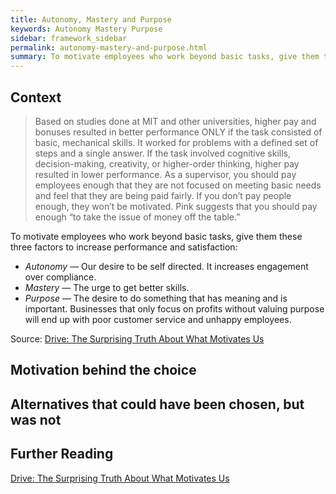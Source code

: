 ```yaml
---
title: Autonomy, Mastery and Purpose
keywords: Autonomy Mastery Purpose
sidebar: framework_sidebar
permalink: autonomy-mastery-and-purpose.html
summary: To motivate employees who work beyond basic tasks, give them these three factors to increase performance and satisfaction, Autonomy, Mastery and Purpose.
---
```


## Context
> Based on studies done at MIT and other universities, higher pay and bonuses resulted in better performance ONLY if the task consisted of basic, mechanical skills. It worked for problems with a defined set of steps and a single answer. If the task involved cognitive skills, decision-making, creativity, or higher-order thinking, higher pay resulted in lower performance. As a supervisor, you should pay employees enough that they are not focused on meeting basic needs and feel that they are being paid fairly. If you don’t pay people enough, they won’t be motivated. Pink suggests that you should pay enough “to take the issue of money off the table.”

To motivate employees who work beyond basic tasks, give them these three factors to increase performance and satisfaction:
* _Autonomy_ — Our desire to be self directed. It increases engagement over compliance.
* _Mastery_ — The urge to get better skills.
* _Purpose_ — The desire to do something that has meaning and is important. Businesses that only focus on profits without valuing purpose will end up with poor customer service and unhappy employees.

Source: [Drive: The Surprising Truth About What Motivates Us](https://en.wikipedia.org/wiki/Drive:_The_Surprising_Truth_About_What_Motivates_Us)

## Motivation behind the choice

## Alternatives that could have been chosen, but was not

## Further Reading
[Drive: The Surprising Truth About What Motivates Us](https://en.wikipedia.org/wiki/Drive:_The_Surprising_Truth_About_What_Motivates_Us)
